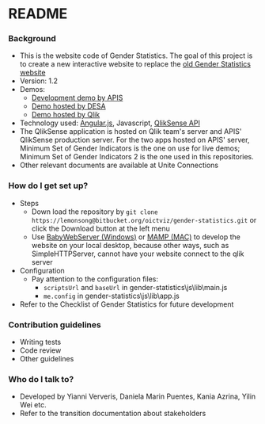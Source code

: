 # README #

### Background ###

* This is the website code of Gender Statistics. The goal of this project is to create a new interactive website to replace the [old Gender Statistics website](http://genderstats.un.org/)
* Version: 1.2
* Demos:
    - [Development demo by APIS](https://unite.un.org/sites/unite.un.org/files/app-desa-genderstats/index.html#/home)
    - [Demo hosted by DESA](http://genderstats.un.org/beta/index.html#/home)
    - [Demo hosted by Qlik](http://webapps.qlik.com/un/gender-statistics/index.html#/home)
* Technology used: [Angular.js](https://angularjs.org/), Javascript, [QlikSense API](https://help.qlik.com/en-US/sense-developer/3.0/Content/api-version-history.htm)
* The QlikSense application is hosted on Qlik team's server and APIS' QlikSense production server. For the two apps hosted on APIS' server, Minimum Set of Gender Indicators is the one on use for live demos; Minimum Set of Gender Indicators 2 is the one used in this repositories. 
* Other relevant documents are available at Unite Connections

### How do I get set up? ###

* Steps
    - Down load the repository by `git clone https://lemonsong@bitbucket.org/oictviz/gender-statistics.git` or click the Download button at the left menu
    - Use [BabyWebServer (Windows)](http://www.pablosoftwaresolutions.com/html/baby_web_server.html) or [MAMP (MAC)](https://www.mamp.info/en/) to develop the website on your local desktop, because other ways, such as SimpleHTTPServer, cannot have your website connect to the qlik server
* Configuration
    - Pay attention to the configuration files: 
        - `scriptsUrl` and `baseUrl` in gender-statistics\js\lib\main.js
        - `me.config` in gender-statistics\js\lib\app.js
* Refer to the Checklist of Gender Statistics for future development


### Contribution guidelines ###

* Writing tests
* Code review
* Other guidelines

### Who do I talk to? ###

- Developed by Yianni Ververis, Daniela Marin Puentes, Kania Azrina, Yilin Wei etc. 
- Refer to the transition documentation about stakeholders